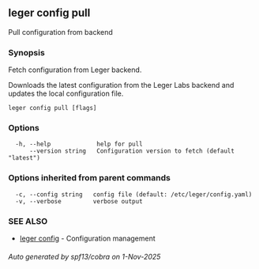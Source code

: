 ## leger config pull

Pull configuration from backend

### Synopsis

Fetch configuration from Leger backend.

Downloads the latest configuration from the Leger Labs backend
and updates the local configuration file.

```
leger config pull [flags]
```

### Options

```
  -h, --help             help for pull
      --version string   Configuration version to fetch (default "latest")
```

### Options inherited from parent commands

```
  -c, --config string   config file (default: /etc/leger/config.yaml)
  -v, --verbose         verbose output
```

### SEE ALSO

* [leger config](leger_config.md)	 - Configuration management

###### Auto generated by spf13/cobra on 1-Nov-2025

